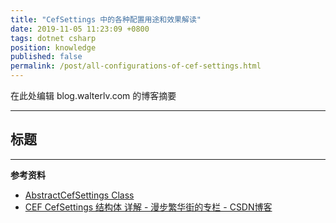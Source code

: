 ```yaml
---
title: "CefSettings 中的各种配置用途和效果解读"
date: 2019-11-05 11:23:09 +0800
tags: dotnet csharp
position: knowledge
published: false
permalink: /post/all-configurations-of-cef-settings.html
---
```


在此处编辑 blog.walterlv.com 的博客摘要

---

<div id="toc"></div>

## 标题

---

**参考资料**

- [AbstractCefSettings Class](http://cefsharp.github.io/api/71.0.0/html/T_CefSharp_AbstractCefSettings.htm)
- [CEF CefSettings 结构体 详解 - 漫步繁华街的专栏 - CSDN博客](https://blog.csdn.net/xiezhongyuan07/article/details/84402083)

